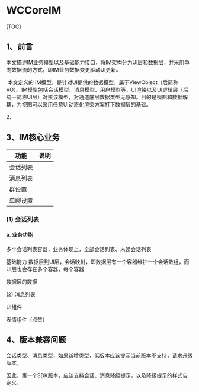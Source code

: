 # WCCoreIM

[TOC]

## 1、前言

​        本文描述IM业务模型以及基础能力接口，将IM架构分为UI层和数据层，并采用单向数据流的方式，即IM业务数据变更驱动UI更新。

​        本文定义的 IM模型，是针对UI提供的数据模型，属于ViewObject（后简称VO）。IM模型包括会话模型、消息模型、用户模型等，UI渲染以及UI逻辑层（后统一简称UI层）对接该模型，对通道底层数据类型无感知。目的是视图和数据解耦，为视图可以采用任意UI动态化渲染方案打下数据层的基础。



2、



## 3、IM核心业务



| 功能     | 说明 |
| -------- | ---- |
| 会话列表 |      |
| 消息列表 |      |
| 群设置   |      |
| 单聊设置 |      |



### (1) 会话列表

#### a. 业务功能

多个会话列表容器，业务体现上，全部会话列表、未读会话列表



基础能力
数据层到UI层，会话映射，即数据层有一个容器维护一个会话数组，而UI层也会存在多个容器，每个容器



数据层的数据



(2) 消息列表

UI组件

表情组件（点赞）





## 4、版本兼容问题

会话类型、消息类型，如果新增类型，低版本应该提示当前版本不支持，请求升级版本。

因此，第一个SDK版本，应该支持会话、消息降级提示，以及降级提示的样式自定义。





















